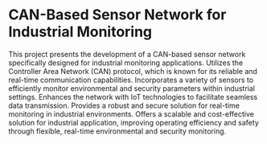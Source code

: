 # CAN-Based Sensor Network for Industrial Monitoring
This project presents the development of a CAN-based sensor network specifically designed for industrial monitoring applications.
Utilizes the Controller Area Network (CAN) protocol, which is known for its reliable and real-time communication capabilities.
Incorporates a variety of sensors to efficiently monitor environmental and security parameters within industrial settings.
Enhances the network with IoT technologies to facilitate seamless data transmission.
Provides a robust and secure solution for real-time monitoring in industrial environments.
Offers a scalable and cost-effective solution for industrial application, improving operating efficiency and safety through flexible, real-time environmental and security monitoring.
